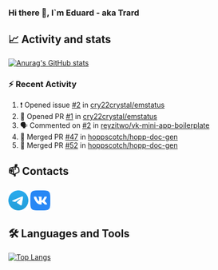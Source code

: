 ### Hi there 👋, I`m Eduard - aka Trard

## 📈 Activity and stats

[![Anurag's GitHub stats](https://github-readme-stats.vercel.app/api?username=trard&show_icons=true&theme=nord)](https://github.com/anuraghazra/github-readme-stats)

### :zap: Recent Activity

<!--START_SECTION:activity-->
1. ❗️ Opened issue [#2](https://github.com/cry22crystal/emstatus/issues/2) in [cry22crystal/emstatus](https://github.com/cry22crystal/emstatus)
2. 💪 Opened PR [#1](https://github.com/cry22crystal/emstatus/pull/1) in [cry22crystal/emstatus](https://github.com/cry22crystal/emstatus)
3. 🗣 Commented on [#2](https://github.com/reyzitwo/vk-mini-app-boilerplate/issues/2) in [reyzitwo/vk-mini-app-boilerplate](https://github.com/reyzitwo/vk-mini-app-boilerplate)
4. 🎉 Merged PR [#47](https://github.com/hoppscotch/hopp-doc-gen/pull/47) in [hoppscotch/hopp-doc-gen](https://github.com/hoppscotch/hopp-doc-gen)
5. 🎉 Merged PR [#52](https://github.com/hoppscotch/hopp-doc-gen/pull/52) in [hoppscotch/hopp-doc-gen](https://github.com/hoppscotch/hopp-doc-gen)
<!--END_SECTION:activity-->

## 📫 Contacts
[<img height="40" src="docs/assests/images/Telegram.svg">][Telegram]
[<img height="40" src="docs/assests/images/VK.svg">][VK]

## 🛠️ Languages and Tools
[![Top Langs](https://github-readme-stats.vercel.app/api/top-langs/?username=trard&layout=compact&theme=nord)](https://github.com/Trard?tab=repositories)

[Telegram]: https://t.me/trard
[VK]: https://vk.com/trard
  
